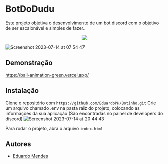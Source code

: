 # BotDoDudu

Este projeto objetiva o desenvolvimento de um bot discord com o objetivo de ser escalonável e simples de fazer.

<p align="center">
  <a href="#"><img src="https://img.shields.io/badge/TypeScript-%23007ACC.svg?style=for-the-badge&logo=typescript&logoColor=white"></a>
</p>

  ![Screenshot 2023-07-14 at 07 54 47](https://github.com/EduardoPH/Botinho/assets/88357842/659bf3be-be2a-44cc-af3e-593926d63734)

## Demonstração

https://ball-animation-green.vercel.app/

## Instalação

Clone o repositório com ```https://github.com/EduardoPH/Botinho.git```
Crie um arquivo chamado .env na pasta raiz do projeto, colocando as informações da sua aplicação (São encontradas no painel de developers do discord)
![Screenshot 2023-07-14 at 20 44 43](https://github.com/EduardoPH/Botinho/assets/88357842/417dbc25-f2e3-4f68-b54a-dd28b141e49b)


Para rodar o projeto, abra o arquivo ```index.html```

## Autores

- [Eduardo Mendes](https://www.github.com/EduardoPH)
